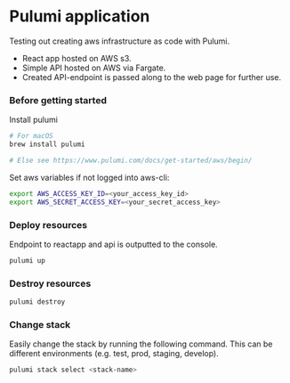 # Pulumi application

Testing out creating aws infrastructure as code with Pulumi.

- React app hosted on AWS s3.
- Simple API hosted on AWS via Fargate.
- Created API-endpoint is passed along to the web page for further use.

### Before getting started

Install pulumi

```bash
# For macOS
brew install pulumi

# Else see https://www.pulumi.com/docs/get-started/aws/begin/
```

Set aws variables if not logged into aws-cli:

```bash
export AWS_ACCESS_KEY_ID=<your_access_key_id>
export AWS_SECRET_ACCESS_KEY=<your_secret_access_key>
```

### Deploy resources

Endpoint to reactapp and api is outputted to the console.

```bash
pulumi up
```

### Destroy resources

```bash
pulumi destroy
```

### Change stack

Easily change the stack by running the following command. This can be different environments (e.g. test, prod, staging, develop).

```bash
pulumi stack select <stack-name>
```
